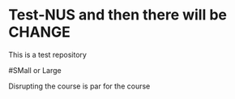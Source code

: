# Test-NUS and then there will be CHANGE
This is a test repository


#SMall or Large

Disrupting the course is par for the course
